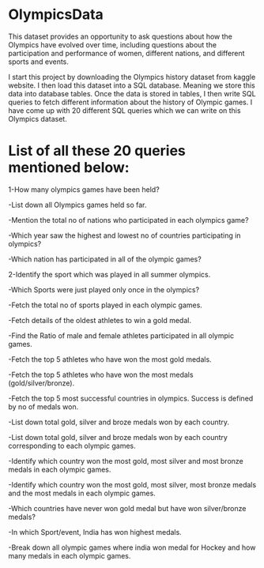 # OlympicsData
This dataset provides an opportunity to ask questions about how the Olympics have evolved over time, including questions about the participation and performance of women, different nations, and different sports and events.


I start this project by downloading the Olympics history dataset from kaggle website. I then load this dataset into a SQL database. Meaning we store this data into database tables. Once the data is stored in tables, I then write SQL queries to fetch different information about the history of Olympic games.
I have come up with 20 different SQL queries which we can write on this Olympics dataset.


# List of all these 20 queries mentioned below:


1-How many olympics games have been held?

-List down all Olympics games held so far.

-Mention the total no of nations who participated in each olympics game?

-Which year saw the highest and lowest no of countries participating in olympics?

-Which nation has participated in all of the olympic games?

2-Identify the sport which was played in all summer olympics.

-Which Sports were just played only once in the olympics?

-Fetch the total no of sports played in each olympic games.

-Fetch details of the oldest athletes to win a gold medal.

-Find the Ratio of male and female athletes participated in all olympic games.

-Fetch the top 5 athletes who have won the most gold medals.

-Fetch the top 5 athletes who have won the most medals (gold/silver/bronze).

-Fetch the top 5 most successful countries in olympics. Success is defined by no of medals won.

-List down total gold, silver and broze medals won by each country.

-List down total gold, silver and broze medals won by each country corresponding to each olympic games.

-Identify which country won the most gold, most silver and most bronze medals in each olympic games.

-Identify which country won the most gold, most silver, most bronze medals and the most medals in each olympic games.

-Which countries have never won gold medal but have won silver/bronze medals?

-In which Sport/event, India has won highest medals.

-Break down all olympic games where india won medal for Hockey and how many medals in each olympic games.


